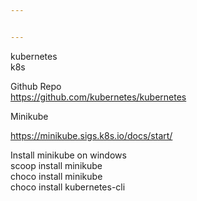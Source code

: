 ```yaml
---


---
```


<p>kubernetes<br>
k8s</p>
<p>Github Repo<br>
<a href="https://github.com/kubernetes/kubernetes">https://github.com/kubernetes/kubernetes</a></p>
<p>Minikube</p>
<p><a href="https://minikube.sigs.k8s.io/docs/start/">https://minikube.sigs.k8s.io/docs/start/</a></p>
<p>Install minikube on windows<br>
scoop install minikube<br>
choco install minikube<br>
choco install kubernetes-cli</p>

